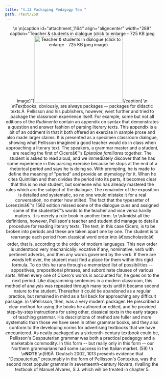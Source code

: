 ```yaml
---
title: "4.13 Packaging Pedagogy Too "
path: /text/268
---
```

<p style="text-align: center;">\n\n[caption id="attachment_1164" align="aligncenter" width="288" caption="Teacher &amp; students in dialogue (click to enlarge - 725 KB jpeg image)"]<a rel="pop-up" href="http://www.humanismforsale.org/text/images_full/4.00_Chapter_Four/HFS_087.01.jpg"><img class="size-full wp-image-1164" title="HFS_087.01_thumb" src="http://www.humanismforsale.org/text/wp-content/uploads/2008/09/HFS_087.01_thumb.jpg" alt="Teacher &amp; students in dialogue (click to enlarge - 725 KB jpeg image)" width="288" height="216" /></a>[/caption]\n\nTextbooks, obviously, are always packages -- packages for didactic texts.Â  Pellisson and his publishers, however, went further and tried to package the classroom experience itself. For example, some but not all editions of the <em>Rudimenta</em> contain an appendix on syntax that demonstrates a question and answer fashion of parsing literary texts. This appendix is a bit of an oddment in that it both offered an exercise in sample prose and also made larger claims. It is presented as a specimen classroom dialogue, showing what Pellisson imagined a good teacher would do in class when approaching a literary text. The speakers, a grammar master and a student, are reading the first of Ciceroâ€™s <em>Epistolae familiares</em> together. The student is asked to read aloud, and we immediately discover that he has some experience in this parsing exercise because he stops at the end of a rhetorical period and says he is doing so. With prompting, he is made to define the meaning of "period" and provide an etymology for it. When he cites Quintilian and then divides the period into its parts, it becomes clear that this is no real student, but someone who has already mastered the rules which are the subject of the dialogue. The remainder of the exposition is detailed and systematic, so no one would mistake it for a real conversation, no matter how stilted. The fact that the typesetter of Lorenziniâ€™s 1562 edition missed some of the dialogue cues and assigned some of the studentâ€™s words to the teacher and vice versa hardly matters. It is merely a rule book in another form.\n\nAmidst all the definitions, however, Pellisson's teacher and student did manage to detail a procedure for reading literary texts. The text, in this case Cicero, is to be broken into periods and these are taken apart one by one. The student is to rearrange each period from classical word order into â€œscholasticâ€ order, that is, according to the order of modern languages. This new order is understood very mechanically: vocative if any, nominative, verb with pertinent adverbs, and then any words governed by the verb. If there are words left over, the student must find a place for them within this rigid formula. To do this he runs through a memorized list of possibilities -- appositives, prepositional phrases, and subordinate clauses of various sorts. When every one of Cicero's words is accounted for, he goes on to the next period. Like diagramming sentences in a modern classroom, this method of analysis was repeated through many texts until it became second nature to the student. Thereafter it could be abandoned as a regular practice, but remained in mind as a fall back for approaching any difficult passage.\n\nPellisson, then, was a very modern packager. He prescribed a clear method for using the books he authored or edited, and he provided step-by-step instructions for using other, classical texts in the early stages of teaching grammar. His descriptions of method are fuller and more systematic than those we have seen in other grammar books, and they also conform to the developing norms for advertising textbooks that we have encountered. As neatly packaged as a sixteenth-century textbook could be, Pellisson's Despauterian grammar was both a practical pedagogy and a marketable commodity. In this form -- but really only in this form -- our Northern grammarians had some success in the Italian market. (59)\n\n<strong>NOTE</strong>\n(59)Â  Deutsch 2002, 1013 presents evidence that "Despauterius," presumably in the form of Pellisson's Contextus, was the second most popular grammar in seventeenth-century Novara, rivalling the textbook of Manuel Alvares, S.J. which will be treated in chapter 5.
